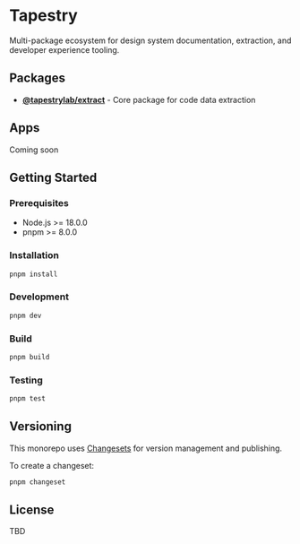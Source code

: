 # Tapestry

Multi-package ecosystem for design system documentation, extraction, and developer experience tooling.

## Packages

- **[@tapestrylab/extract](packages/extract)** - Core package for code data extraction

## Apps

Coming soon

## Getting Started

### Prerequisites

- Node.js >= 18.0.0
- pnpm >= 8.0.0

### Installation

```bash
pnpm install
```

### Development

```bash
pnpm dev
```

### Build

```bash
pnpm build
```

### Testing

```bash
pnpm test
```

## Versioning

This monorepo uses [Changesets](https://github.com/changesets/changesets) for version management and publishing.

To create a changeset:

```bash
pnpm changeset
```

## License

TBD
